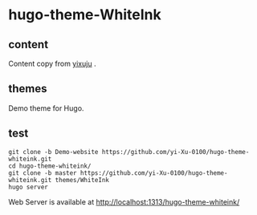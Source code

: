 # hugo-theme-WhiteInk

## content

Content copy from [yixuju](https://github.com/yi-Xu-0100/yixuju) .

## themes

Demo theme for Hugo.

## test

```git
git clone -b Demo-website https://github.com/yi-Xu-0100/hugo-theme-whiteink.git
cd hugo-theme-whiteink/
git clone -b master https://github.com/yi-Xu-0100/hugo-theme-whiteink.git themes/WhiteInk
hugo server
```

Web Server is available at <http://localhost:1313/hugo-theme-whiteink/>
